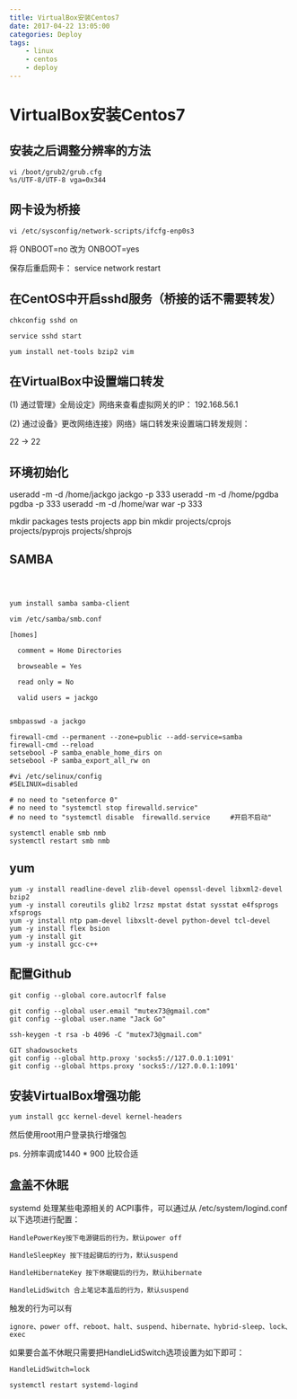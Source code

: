 ```yaml
---
title: VirtualBox安装Centos7
date: 2017-04-22 13:05:00
categories: Deploy
tags: 
    - linux
    - centos
    - deploy
---
```


# VirtualBox安装Centos7
## 安装之后调整分辨率的方法
```
vi /boot/grub2/grub.cfg
%s/UTF-8/UTF-8 vga=0x344
```

## 网卡设为桥接
```
vi /etc/sysconfig/network-scripts/ifcfg-enp0s3
```
将 ONBOOT=no 改为 ONBOOT=yes

保存后重启网卡： service network restart

## 在CentOS中开启sshd服务（桥接的话不需要转发）
```
chkconfig sshd on

service sshd start

yum install net-tools bzip2 vim
```
## 在VirtualBox中设置端口转发

(1) 通过管理》全局设定》网络来查看虚拟网关的IP： 192.168.56.1

(2) 通过设备》更改网络连接》网络》端口转发来设置端口转发规则：

22 -> 22

## 环境初始化

useradd -m -d /home/jackgo jackgo -p 333
useradd -m -d /home/pgdba pgdba -p 333
useradd -m -d /home/war war -p 333

mkdir packages tests projects app bin
mkdir projects/cprojs projects/pyprojs projects/shprojs

## SAMBA
```shell



yum install samba samba-client 

vim /etc/samba/smb.conf

[homes]

  comment = Home Directories

  browseable = Yes

  read only = No

  valid users = jackgo


smbpasswd -a jackgo

firewall-cmd --permanent --zone=public --add-service=samba
firewall-cmd --reload
setsebool -P samba_enable_home_dirs on
setsebool -P samba_export_all_rw on

#vi /etc/selinux/config
#SELINUX=disabled

# no need to "setenforce 0"
# no need to "systemctl stop firewalld.service"
# no need to "systemctl disable  firewalld.service     #开启不启动"

systemctl enable smb nmb
systemctl restart smb nmb
```

## yum
```
yum -y install readline-devel zlib-devel openssl-devel libxml2-devel bzip2
yum -y install coreutils glib2 lrzsz mpstat dstat sysstat e4fsprogs xfsprogs 
yum -y install ntp pam-devel libxslt-devel python-devel tcl-devel
yum -y install flex bsion 
yum -y install git
yum -y install gcc-c++
```

## 配置Github
```
git config --global core.autocrlf false

git config --global user.email "mutex73@gmail.com"
git config --global user.name "Jack Go"

ssh-keygen -t rsa -b 4096 -C "mutex73@gmail.com"

GIT shadowsockets
git config --global http.proxy 'socks5://127.0.0.1:1091' 
git config --global https.proxy 'socks5://127.0.0.1:1091'
```
## 安装VirtualBox增强功能
```
yum install gcc kernel-devel kernel-headers 
```
然后使用root用户登录执行增强包

ps. 分辨率调成1440 * 900 比较合适

## 盒盖不休眠

systemd 处理某些电源相关的 ACPI事件，可以通过从 /etc/system/logind.conf以下选项进行配置：

```
HandlePowerKey按下电源键后的行为，默认power off

HandleSleepKey 按下挂起键后的行为，默认suspend

HandleHibernateKey 按下休眠键后的行为，默认hibernate

HandleLidSwitch 合上笔记本盖后的行为，默认suspend
```

触发的行为可以有
```
ignore、power off、reboot、halt、suspend、hibernate、hybrid-sleep、lock、exec
```

如果要合盖不休眠只需要把HandleLidSwitch选项设置为如下即可：
```
HandleLidSwitch=lock
```

```
systemctl restart systemd-logind
```